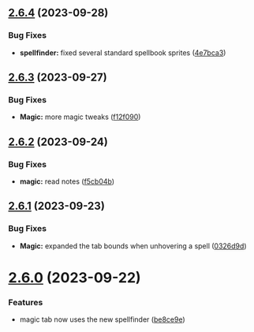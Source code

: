 ## [2.6.4](https://github.com/Torwent/SRL-T/compare/v2.6.3...v2.6.4) (2023-09-28)


### Bug Fixes

* **spellfinder:** fixed several standard spellbook sprites ([4e7bca3](https://github.com/Torwent/SRL-T/commit/4e7bca32c021b6bfafd8ea7c15adb56d94af01cf))



## [2.6.3](https://github.com/Torwent/SRL-T/compare/v2.6.2...v2.6.3) (2023-09-27)


### Bug Fixes

* **Magic:** more magic tweaks ([f12f090](https://github.com/Torwent/SRL-T/commit/f12f0909bb4d74da85b890e664412a24f2a463f2))



## [2.6.2](https://github.com/Torwent/SRL-T/compare/v2.6.1...v2.6.2) (2023-09-24)


### Bug Fixes

* **magic:** read notes ([f5cb04b](https://github.com/Torwent/SRL-T/commit/f5cb04be983a0988afa5da5dc528de1126aa9480))



## [2.6.1](https://github.com/Torwent/SRL-T/compare/v2.6.0...v2.6.1) (2023-09-23)


### Bug Fixes

* **Magic:** expanded the tab bounds when unhovering a spell ([0326d9d](https://github.com/Torwent/SRL-T/commit/0326d9d5c4dc54068b8d9bf05a9e7438b4ae3968))



# [2.6.0](https://github.com/Torwent/SRL-T/compare/v2.5.1...v2.6.0) (2023-09-22)


### Features

* magic tab now uses the new spellfinder ([be8ce9e](https://github.com/Torwent/SRL-T/commit/be8ce9e0da1e446e093cbf4786e9ea3e22b6ac37))



